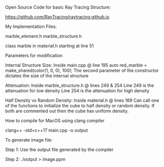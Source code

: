 Open Source Code for basic Ray Tracing Structure:

https://github.com/RayTracing/raytracing.github.io

My Implementation Files:

marble_element.h
marble_structure.h

class marble in material.h starting at line 51


Parameters for modification

Internal Structure Size: 
Inside main.cpp @ line 195
auto red_marble = make_shared<marble>(color(1, 0, 0), 100); 
The second parameter of the constructor dictates the size of the internal structure

Attenuation:
Inside marble_structure.h @ lines 249 & 254
Line 249 is the attenuation for low density
Line 254 is the attenuation for high density

Half Density vs Random Density:
Inside material.h @ lines 169
Can call one of the functions to initialize the cube to half density or random density.
If both are commented out then the cube has uniform density.



How to compile for MacOS using clang compiler

clang++ -std=c++17 main.cpp -o output

To generate image file:

Step 1: Use the output file generated by the compiler

Step 2: ./output > image.ppm


